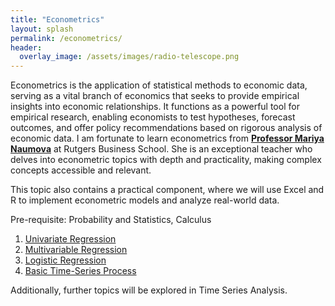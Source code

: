```yaml
---
title: "Econometrics"
layout: splash
permalink: /econometrics/
header:
  overlay_image: /assets/images/radio-telescope.png
---
```


Econometrics is the application of statistical methods to economic data, serving as a vital branch of economics that seeks to provide empirical insights into economic relationships. It functions as a powerful tool for empirical research, enabling economists to test hypotheses, forecast outcomes, and offer policy recommendations based on rigorous analysis of economic data.
I am fortunate to learn econometrics from **[Professor Mariya Naumova](https://www.business.rutgers.edu/faculty/mariya-naumova)** at Rutgers Business School. She is an exceptional teacher who delves into econometric topics with depth and practicality, making complex concepts accessible and relevant.

This topic also contains a practical component, where we will use Excel and R to implement econometric models and analyze real-world data.

Pre-requisite: Probability and Statistics, Calculus

1. [Univariate Regression](http://bagelquant.com/econometrics/univariate-regression)
2. [Multivariable Regression](http://bagelquant.com/econometrics/multivariable-regression)
3. [Logistic Regression](http://bagelquant.com/econometrics/logistic-regression)
4. [Basic Time-Series Process](http://bagelquant.com/econometrics/basic-time-series-process)

Additionally, further topics will be explored in Time Series Analysis.


